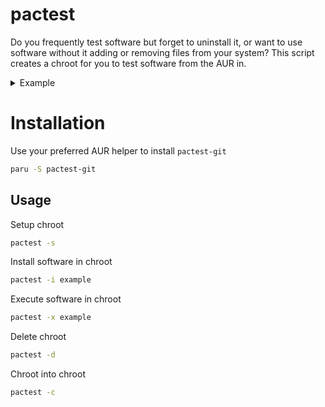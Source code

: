 # pactest

Do you frequently test software but forget to uninstall it, or want to use software without it adding or removing files from your system? This script creates a chroot for you to test software from the AUR in.

<details>
  <summary>Example</summary>
  
   ![output](https://user-images.githubusercontent.com/74227209/114578270-cb4bdb00-9c8d-11eb-8b00-cb55e9e64e26.gif)
   
</details>

# Installation

Use your preferred AUR helper to install `pactest-git`

```sh
paru -S pactest-git
```

## Usage

Setup chroot

```sh
pactest -s
```

Install software in chroot

```sh
pactest -i example
```

Execute software in chroot

```sh
pactest -x example
```

Delete chroot

```sh
pactest -d
```

Chroot into chroot

```sh
pactest -c
```
